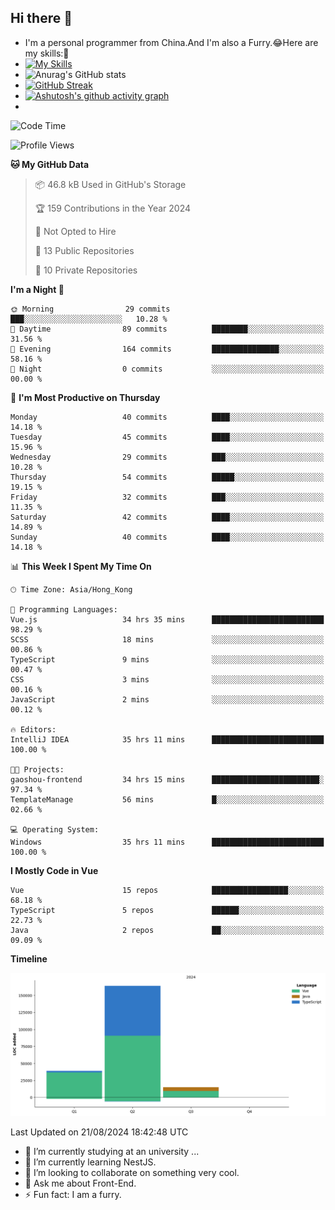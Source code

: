 ## Hi there 👋
- I'm a personal programmer from China.And I'm also a Furry.😂Here are my skills:🤔
- [![My Skills](https://skillicons.dev/icons?i=js,html,css,vue,typescript,java,golang)](https://skillicons.dev)
- ![Anurag's GitHub stats](https://github-readme-stats.vercel.app/api?username=FluffyChi-Xing&count_private=true&show_icons=true&theme=radical)
- [![GitHub Streak](https://streak-stats.demolab.com/?user=FluffyChi-Xing)](https://git.io/streak-stats)
- [![Ashutosh's github activity graph](https://github-readme-activity-graph.vercel.app/graph?username=FluffyChi-Xing&theme=github-compact)](https://github.com/ashutosh00710/github-readme-activity-graph)
- <!--START_SECTION:waka-->
![Code Time](http://img.shields.io/badge/Code%20Time-263%20hrs%2016%20mins-blue)

![Profile Views](http://img.shields.io/badge/Profile%20Views-0-blue)

**🐱 My GitHub Data** 

> 📦 46.8 kB Used in GitHub's Storage 
 > 
> 🏆 159 Contributions in the Year 2024
 > 
> 🚫 Not Opted to Hire
 > 
> 📜 13 Public Repositories 
 > 
> 🔑 10 Private Repositories 
 > 
**I'm a Night 🦉** 

```text
🌞 Morning                29 commits          ███░░░░░░░░░░░░░░░░░░░░░░   10.28 % 
🌆 Daytime                89 commits          ████████░░░░░░░░░░░░░░░░░   31.56 % 
🌃 Evening                164 commits         ███████████████░░░░░░░░░░   58.16 % 
🌙 Night                  0 commits           ░░░░░░░░░░░░░░░░░░░░░░░░░   00.00 % 
```
📅 **I'm Most Productive on Thursday** 

```text
Monday                   40 commits          ████░░░░░░░░░░░░░░░░░░░░░   14.18 % 
Tuesday                  45 commits          ████░░░░░░░░░░░░░░░░░░░░░   15.96 % 
Wednesday                29 commits          ███░░░░░░░░░░░░░░░░░░░░░░   10.28 % 
Thursday                 54 commits          █████░░░░░░░░░░░░░░░░░░░░   19.15 % 
Friday                   32 commits          ███░░░░░░░░░░░░░░░░░░░░░░   11.35 % 
Saturday                 42 commits          ████░░░░░░░░░░░░░░░░░░░░░   14.89 % 
Sunday                   40 commits          ████░░░░░░░░░░░░░░░░░░░░░   14.18 % 
```


📊 **This Week I Spent My Time On** 

```text
🕑︎ Time Zone: Asia/Hong_Kong

💬 Programming Languages: 
Vue.js                   34 hrs 35 mins      █████████████████████████   98.29 % 
SCSS                     18 mins             ░░░░░░░░░░░░░░░░░░░░░░░░░   00.86 % 
TypeScript               9 mins              ░░░░░░░░░░░░░░░░░░░░░░░░░   00.47 % 
CSS                      3 mins              ░░░░░░░░░░░░░░░░░░░░░░░░░   00.16 % 
JavaScript               2 mins              ░░░░░░░░░░░░░░░░░░░░░░░░░   00.12 % 

🔥 Editors: 
IntelliJ IDEA            35 hrs 11 mins      █████████████████████████   100.00 % 

🐱‍💻 Projects: 
gaoshou-frontend         34 hrs 15 mins      ████████████████████████░   97.34 % 
TemplateManage           56 mins             █░░░░░░░░░░░░░░░░░░░░░░░░   02.66 % 

💻 Operating System: 
Windows                  35 hrs 11 mins      █████████████████████████   100.00 % 
```

**I Mostly Code in Vue** 

```text
Vue                      15 repos            █████████████████░░░░░░░░   68.18 % 
TypeScript               5 repos             ██████░░░░░░░░░░░░░░░░░░░   22.73 % 
Java                     2 repos             ██░░░░░░░░░░░░░░░░░░░░░░░   09.09 % 
```



**Timeline**

![Lines of Code chart](https://raw.githubusercontent.com/FluffyChi-Xing/FluffyChi-Xing/main/assets/bar_graph.png)


 Last Updated on 21/08/2024 18:42:48 UTC
<!--END_SECTION:waka-->
- 🔭 I’m currently studying at an university ...
- 🌱 I’m currently learning NestJS.
- 👯 I’m looking to collaborate on something very cool.
- 💬 Ask me about Front-End.
- ⚡ Fun fact: I am a furry.
